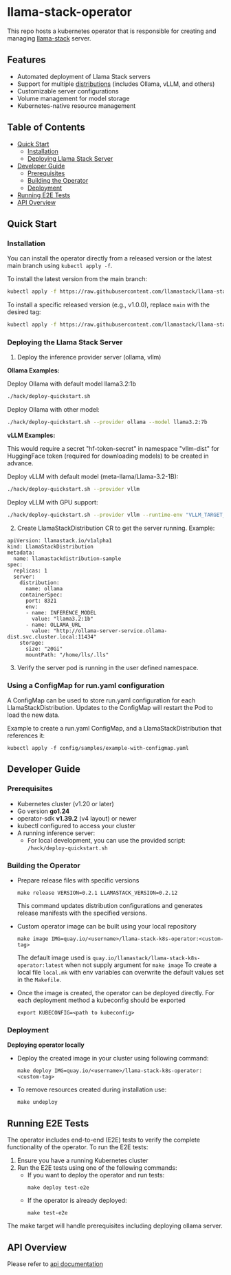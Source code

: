 # llama-stack-operator
This repo hosts a kubernetes operator that is responsible for creating and managing [llama-stack](https://github.com/meta-llama/llama-stack) server.


## Features

- Automated deployment of Llama Stack servers
- Support for multiple [distributions](https://github.com/meta-llama/llama-stack?tab=readme-ov-file#distributions) (includes Ollama, vLLM, and others)
- Customizable server configurations
- Volume management for model storage
- Kubernetes-native resource management

## Table of Contents

- [Quick Start](#quick-start)
    - [Installation](#installation)
    - [Deploying Llama Stack Server](#deploying-the-llama-stack-server)
- [Developer Guide](#developer-guide)
    - [Prerequisites](#prerequisites)
    - [Building the Operator](#building-the-operator)
    - [Deployment](#deployment)
- [Running E2E Tests](#running-e2e-tests)
- [API Overview](#api-overview)

## Quick Start

### Installation

You can install the operator directly from a released version or the latest main branch using `kubectl apply -f`.

To install the latest version from the main branch:

```bash
kubectl apply -f https://raw.githubusercontent.com/llamastack/llama-stack-k8s-operator/main/release/operator.yaml
```

To install a specific released version (e.g., v1.0.0), replace `main` with the desired tag:

```bash
kubectl apply -f https://raw.githubusercontent.com/llamastack/llama-stack-k8s-operator/v1.0.0/release/operator.yaml
```

### Deploying the Llama Stack Server

1. Deploy the inference provider server (ollama, vllm)

**Ollama Examples:**

Deploy Ollama with default model llama3.2:1b
```bash
./hack/deploy-quickstart.sh
```

Deploy Ollama with other model:
```bash
./hack/deploy-quickstart.sh --provider ollama --model llama3.2:7b
```

**vLLM Examples:**

This would require a secret "hf-token-secret" in namespace "vllm-dist" for HuggingFace token (required for downloading models) to be created in advance.

Deploy vLLM with default model (meta-llama/Llama-3.2-1B):
```bash
./hack/deploy-quickstart.sh --provider vllm
```

Deploy vLLM with GPU support:
```bash
./hack/deploy-quickstart.sh --provider vllm --runtime-env "VLLM_TARGET_DEVICE=gpu,CUDA_VISIBLE_DEVICES=0"
```

2. Create LlamaStackDistribution CR to get the server running. Example:
```
apiVersion: llamastack.io/v1alpha1
kind: LlamaStackDistribution
metadata:
  name: llamastackdistribution-sample
spec:
  replicas: 1
  server:
    distribution:
      name: ollama
    containerSpec:
      port: 8321
      env:
      - name: INFERENCE_MODEL
        value: "llama3.2:1b"
      - name: OLLAMA_URL
        value: "http://ollama-server-service.ollama-dist.svc.cluster.local:11434"
    storage:
      size: "20Gi"
      mountPath: "/home/lls/.lls"
```
3. Verify the server pod is running in the user defined namespace.

### Using a ConfigMap for run.yaml configuration

A ConfigMap can be used to store run.yaml configuration for each LlamaStackDistribution.
Updates to the ConfigMap will restart the Pod to load the new data.

Example to create a run.yaml ConfigMap, and a LlamaStackDistribution that references it:
```
kubectl apply -f config/samples/example-with-configmap.yaml
```

## Developer Guide

### Prerequisites

- Kubernetes cluster (v1.20 or later)
- Go version **go1.24**
- operator-sdk **v1.39.2** (v4 layout) or newer
- kubectl configured to access your cluster
- A running inference server:
  - For local development, you can use the provided script: `/hack/deploy-quickstart.sh`

### Building the Operator

- Prepare release files with specific versions

  ```commandline
  make release VERSION=0.2.1 LLAMASTACK_VERSION=0.2.12
  ```

  This command updates distribution configurations and generates release manifests with the specified versions.

- Custom operator image can be built using your local repository

  ```commandline
  make image IMG=quay.io/<username>/llama-stack-k8s-operator:<custom-tag>
  ```

  The default image used is `quay.io/llamastack/llama-stack-k8s-operator:latest` when not supply argument for `make image`
  To create a local file `local.mk` with env variables can overwrite the default values set in the `Makefile`.

- Once the image is created, the operator can be deployed directly. For each deployment method a
  kubeconfig should be exported

  ```commandline
  export KUBECONFIG=<path to kubeconfig>
  ```

### Deployment

**Deploying operator locally**

- Deploy the created image in your cluster using following command:

  ```commandline
  make deploy IMG=quay.io/<username>/llama-stack-k8s-operator:<custom-tag>
  ```

- To remove resources created during installation use:

  ```commandline
  make undeploy
  ```

## Running E2E Tests

The operator includes end-to-end (E2E) tests to verify the complete functionality of the operator. To run the E2E tests:

1. Ensure you have a running Kubernetes cluster
2. Run the E2E tests using one of the following commands:
   - If you want to deploy the operator and run tests:
     ```commandline
     make deploy test-e2e
     ```
   - If the operator is already deployed:
     ```commandline
     make test-e2e
     ```

The make target will handle prerequisites including deploying ollama server.

## API Overview

Please refer to [api documentation](docs/api-overview.md)
